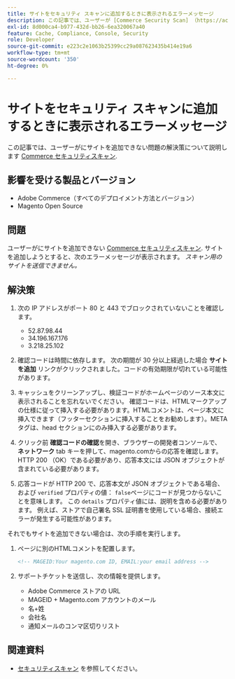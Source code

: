```yaml
---
title: サイトをセキュリティ スキャンに追加するときに表示されるエラーメッセージ
description: この記事では、ユーザーが [Commerce Security Scan] （https://account.magento.com/scanner/dashboard/）にサイトを追加できない場合に発生する可能性のある問題の解決策を説明します。
exl-id: 8d000ca4-b977-432d-bb26-6ea320067a40
feature: Cache, Compliance, Console, Security
role: Developer
source-git-commit: e223c2e1063b25399cc29a087623435b414e19a6
workflow-type: tm+mt
source-wordcount: '350'
ht-degree: 0%

---
```


# サイトをセキュリティ スキャンに追加するときに表示されるエラーメッセージ

この記事では、ユーザーがにサイトを追加できない問題の解決策について説明します [Commerce セキュリティスキャン](https://account.magento.com/scanner/dashboard/).

## 影響を受ける製品とバージョン

* Adobe Commerce（すべてのデプロイメント方法とバージョン）
* Magento Open Source

## 問題

ユーザーがにサイトを追加できない [Commerce セキュリティスキャン](https://account.magento.com/scanner/dashboard/). サイトを追加しようとすると、次のエラーメッセージが表示されます。 *スキャン用のサイトを送信できません。*

## 解決策

1. 次の IP アドレスがポート 80 と 443 でブロックされていないことを確認します。
   * 52.87.98.44
   * 34.196.167.176
   * 3.218.25.102

1. 確認コードは時間に依存します。 次の期間が 30 分以上経過した場合 **サイトを追加** リンクがクリックされました。コードの有効期限が切れている可能性があります。
1. キャッシュをクリーンアップし、検証コードがホームページのソース本文に表示されることを忘れないでください。 確認コードは、HTMLマークアップの仕様に従って挿入する必要があります。HTMLコメントは、ページ本文に挿入できます（フッターセクションに挿入することをお勧めします）。META タグは、head セクションにのみ挿入する必要があります。
1. クリック前 **確認コードの確認**&#x200B;を開き、ブラウザーの開発者コンソールで、 **ネットワーク** tab キーを押して、magento.comからの応答を確認します。 HTTP 200 （OK）である必要があり、応答本文には JSON オブジェクトが含まれている必要があります。
1. 応答コードが HTTP 200 で、応答本文が JSON オブジェクトである場合、および `verified` プロパティの値： `false`ページにコードが見つからないことを意味します。 この `details` プロパティ値には、説明を含める必要があります。 例えば、ストアで自己署名 SSL 証明書を使用している場合、接続エラーが発生する可能性があります。

それでもサイトを追加できない場合は、次の手順を実行します。

1. ページに別のHTMLコメントを配置します。

   ```HTML
   <!-- MAGEID:Your magento.com ID, EMAIL:your email address -->
   ```

1. サポートチケットを送信し、次の情報を提供します。
   * Adobe Commerce ストアの URL
   * MAGEID + Magento.com アカウントのメール
   * 名+姓
   * 会社名
   * 通知メールのコンマ区切りリスト

## 関連資料

* [セキュリティスキャン](https://docs.magento.com/user-guide/magento/security-scan.html) を参照してください。
